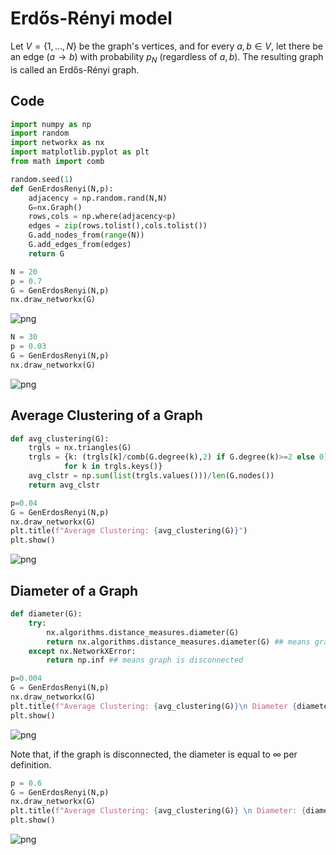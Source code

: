 # Erdős-Rényi model

Let $V = \{1,\dots,N\}$ be the graph's vertices, and for every $a,b \in V$, let there be an edge $(a\to b)$ with probability $p_N$ (regardless of $a,b$). The resulting graph is called an Erdős-Rényi graph. 

## Code


```python
import numpy as np
import random
import networkx as nx
import matplotlib.pyplot as plt
from math import comb
```


```python
random.seed(1)
def GenErdosRenyi(N,p):
    adjacency = np.random.rand(N,N)
    G=nx.Graph()
    rows,cols = np.where(adjacency<p)
    edges = zip(rows.tolist(),cols.tolist())
    G.add_nodes_from(range(N))
    G.add_edges_from(edges)
    return G
```


```python
N = 20
p = 0.7
G = GenErdosRenyi(N,p)
nx.draw_networkx(G)
```


    
![png](output_5_0.png)
    



```python
N = 30
p = 0.03
G = GenErdosRenyi(N,p)
nx.draw_networkx(G)
```


    
![png](output_6_0.png)
    


## Average Clustering of a Graph


```python
def avg_clustering(G):
    trgls = nx.triangles(G)
    trgls = {k: (trgls[k]/comb(G.degree(k),2) if G.degree(k)>=2 else 0)
            for k in trgls.keys()}
    avg_clstr = np.sum(list(trgls.values()))/len(G.nodes())
    return avg_clstr
```


```python
p=0.04
G = GenErdosRenyi(N,p)
nx.draw_networkx(G)
plt.title(f"Average Clustering: {avg_clustering(G)}")
plt.show()
```


    
![png](output_9_0.png)
    


## Diameter of a Graph


```python
def diameter(G):
    try:
        nx.algorithms.distance_measures.diameter(G)
        return nx.algorithms.distance_measures.diameter(G) ## means graph is connected, diameter < \infty
    except nx.NetworkXError:
        return np.inf ## means graph is disconnected
```


```python
p=0.004
G = GenErdosRenyi(N,p)
nx.draw_networkx(G)
plt.title(f"Average Clustering: {avg_clustering(G)}\n Diameter {diameter(G)}")
plt.show()
```


    
![png](output_12_0.png)
    


Note that, if the graph is disconnected, the diameter is equal to $\infty$ per definition.


```python
p = 0.6
G = GenErdosRenyi(N,p)
nx.draw_networkx(G)
plt.title(f"Average Clustering: {avg_clustering(G)} \n Diameter: {diameter(G)}")
plt.show()
```


    
![png](output_14_0.png)
    


